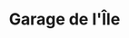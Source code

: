 ---
title: "Garage de l'Île"
url: /noirmoutier-en-lile/garage-de-lile-rue-de-la-pree-aux-ducs/
shop: voiture
---